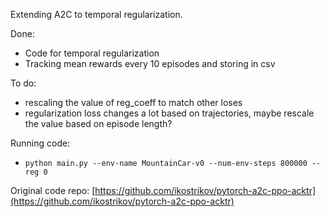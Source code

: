 
Extending A2C to temporal regularization.

Done:
- Code for temporal regularization
- Tracking mean rewards every 10 episodes and storing in csv	

To do:
- rescaling the value of reg_coeff to match other loses
- regularization loss changes a lot based on trajectories, maybe rescale the value based on episode length?

Running code:
- `python main.py --env-name MountainCar-v0 --num-env-steps 800000 --reg 0`

Original code repo: [https://github.com/ikostrikov/pytorch-a2c-ppo-acktr](https://github.com/ikostrikov/pytorch-a2c-ppo-acktr)